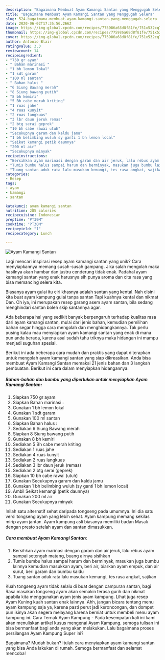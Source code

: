 ```yaml
---
description: "Bagaimana Membuat Ayam Kamangi Santan yang Menggugah Selera"
title: "Bagaimana Membuat Ayam Kamangi Santan yang Menggugah Selera"
slug: 524-bagaimana-membuat-ayam-kamangi-santan-yang-menggugah-selera
date: 2020-06-02T17:36:56.266Z
image: https://img-global.cpcdn.com/recipes/775986a68d8f81fe/751x532cq70/ayam-kamangi-santan-foto-resep-utama.jpg
thumbnail: https://img-global.cpcdn.com/recipes/775986a68d8f81fe/751x532cq70/ayam-kamangi-santan-foto-resep-utama.jpg
cover: https://img-global.cpcdn.com/recipes/775986a68d8f81fe/751x532cq70/ayam-kamangi-santan-foto-resep-utama.jpg
author: Antonio Blair
ratingvalue: 3.3
reviewcount: 14
recipeingredient:
- "750 gr ayam"
- " Bahan marinasi "
- "1 bh lemon lokal"
- "1 sdt garam"
- "100 ml santan"
- " Bahan halus "
- "6 Siung Bawang merah"
- "8 Siung bawang putih"
- "8 bh kemiri"
- "5 Bh cabe merah kriting"
- "1 ruas jahe"
- "4 ruas kunyit"
- "2 ruas langkuas"
- "3 lbr daun jeruk remas"
- "2 btg serai geprek"
- "10 bh cabe rawai utuh"
- "Secukupnya garam dan kaldu jamu"
- "1 bh belimbing wuluh sy ganti 1 bh lemon local"
- "Seikat kemangi petik daunnya"
- "200 ml air"
- "Secukupnya minyak"
recipeinstructions:
- "Bersihkan ayam marinasi dengan garam dan air jeruk, lalu rebus ayam sampai setengah matang, buang airnya sisihkan"
- "Tumis bumbu halus sampai harum dan berminyak, masukan juga bumbu lainnya kemudian masukkan ayam, beri air, biarkan ayam empuk, dan air surut, beri garam dan bumbu kaldu"
- "Tuang santan aduk rata lalu masukan kemangi, tes rasa angkat, sajikan"
categories:
- Resep
tags:
- ayam
- kamangi
- santan

katakunci: ayam kamangi santan 
nutrition: 285 calories
recipecuisine: Indonesian
preptime: "PT39M"
cooktime: "PT30M"
recipeyield: "1"
recipecategory: Lunch

---
```



![Ayam Kamangi Santan](https://img-global.cpcdn.com/recipes/775986a68d8f81fe/751x532cq70/ayam-kamangi-santan-foto-resep-utama.jpg)

Lagi mencari inspirasi resep ayam kamangi santan yang unik? Cara menyiapkannya memang susah-susah gampang. Jika salah mengolah maka hasilnya akan hambar dan justru cenderung tidak enak. Padahal ayam kamangi santan yang enak harusnya sih punya aroma dan cita rasa yang bisa memancing selera kita.

Biasanya ayam gulai itu ciri khasnya adalah santan yang kental. Nah disini kita buat ayam kampung gulai tanpa santan Tapi kuahnya kental dan nikmat Dan. Oh iya, ini merupakan resep garang asem ayam santan, bila sedang menghindari santan boleh skip santannya agar.

Ada beberapa hal yang sedikit banyak berpengaruh terhadap kualitas rasa dari ayam kamangi santan, mulai dari jenis bahan, kemudian pemilihan bahan segar hingga cara mengolah dan menghidangkannya. Tak perlu pusing kalau mau menyiapkan ayam kamangi santan yang enak di mana pun anda berada, karena asal sudah tahu triknya maka hidangan ini mampu menjadi suguhan spesial.


Berikut ini ada beberapa cara mudah dan praktis yang dapat diterapkan untuk mengolah ayam kamangi santan yang siap dikreasikan. Anda bisa membuat Ayam Kamangi Santan memakai 21 jenis bahan dan 3 langkah pembuatan. Berikut ini cara dalam menyiapkan hidangannya.

<!--inarticleads1-->

##### Bahan-bahan dan bumbu yang diperlukan untuk menyiapkan Ayam Kamangi Santan:

1. Siapkan 750 gr ayam
1. Siapkan  Bahan marinasi :
1. Gunakan 1 bh lemon lokal
1. Gunakan 1 sdt garam
1. Gunakan 100 ml santan
1. Siapkan  Bahan halus :
1. Sediakan 6 Siung Bawang merah
1. Siapkan 8 Siung bawang putih
1. Gunakan 8 bh kemiri
1. Sediakan 5 Bh cabe merah kriting
1. Sediakan 1 ruas jahe
1. Sediakan 4 ruas kunyit
1. Sediakan 2 ruas langkuas
1. Sediakan 3 lbr daun jeruk (remas)
1. Sediakan 2 btg serai (geprek)
1. Siapkan 10 bh cabe rawai (utuh)
1. Gunakan Secukupnya garam dan kaldu jamu
1. Gunakan 1 bh belimbing wuluh (sy ganti 1 bh lemon local)
1. Ambil Seikat kemangi (petik daunnya)
1. Gunakan 200 ml air
1. Gunakan Secukupnya minyak


Inilah satu alternatif sehat daripada tongseng pada umumnya. Ini dia satu versi tongseng ayam yang lebih sehat. Ayam kampung memang sekilas mirip ayam jantan. Ayam kampung asli biasanya memiliki badan Masak dengan presto setelah ayam dan santan dimasukkan. 

<!--inarticleads2-->

##### Cara membuat Ayam Kamangi Santan:

1. Bersihkan ayam marinasi dengan garam dan air jeruk, lalu rebus ayam sampai setengah matang, buang airnya sisihkan
1. Tumis bumbu halus sampai harum dan berminyak, masukan juga bumbu lainnya kemudian masukkan ayam, beri air, biarkan ayam empuk, dan air surut, beri garam dan bumbu kaldu
1. Tuang santan aduk rata lalu masukan kemangi, tes rasa angkat, sajikan


Kuah tongseng ayam tidak selalu di buat dengan campuran santan, bagi Rasa masakan tongseng ayam akan semakin terasa gurih dan nikmat apabila kita menggunakan ayam jenis ayam kampung. Lihat juga resep Ayam Kuning kuah santan enak lainnya. Ahh, jangan bicara tentang menu ayam kampung saja ya, karena pasti perut jadi keroncongan, dan dompet pun isinya akan segera melayang karena berniat untuk membeli menu ayam kampung ini. Cara Ternak Ayam Kampung - Pada kesempatan kali ini kami akan menuliskan artikel kusus mengenai Ayam Kampung. semoga tulisan ini bisa bermanfaat bagi anda yang akan melakukan. Lalu bagaimana proses persilangan Ayam Kampung Super ini? 

Bagaimana? Mudah bukan? Itulah cara menyiapkan ayam kamangi santan yang bisa Anda lakukan di rumah. Semoga bermanfaat dan selamat mencoba!
